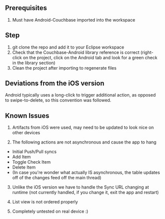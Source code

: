 ## Prerequisites

1.  Must have Android-Couchbase imported into the workspace

## Step

1.  git clone the repo and add it to your Eclipse workspace
2.  Check that the Couchbase-Android library reference is correct (right-click on the project, click on the Android tab and look for a green check in the library section)
3.  Clean the project after importing to regenerate files

## Deviations from the iOS version

Android typically uses a long-click to trigger additional action, as opposed to swipe-to-delete, so this convention was followed.

## Known Issues

1.  Artifacts from iOS were used, may need to be updated to look nice on other devices

2.  The following actions are not asynchronous and cause the app to hang
  - Initial Push/Pull syncs 
  - Add Item
  - Toggle Check Item
  - Delete Item
  - (In case you're wonder what actually IS asynchronous, the table updates off of the changes feed off the main thread)

3.  Unlike the iOS version we have to handle the Sync URL changing at runtime (not currently handled, if you change it, exit the app and restart)

4.  List view is not ordered properly

5.  Completely untested on real device :)
